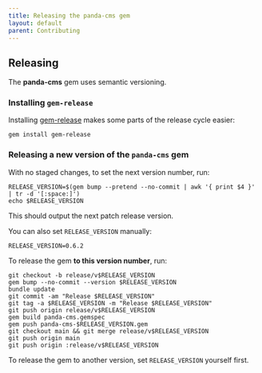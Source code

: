 ```yaml
---
title: Releasing the panda-cms gem
layout: default
parent: Contributing
---
```


## Releasing

The **panda-cms** gem uses semantic versioning.

### Installing `gem-release`

Installing [gem-release](https://github.com/svenfuchs/gem-release) makes some parts of the release cycle easier:

```
gem install gem-release
```

### Releasing a new version of the `panda-cms` gem

With no staged changes, to set the next version number, run:

```
RELEASE_VERSION=$(gem bump --pretend --no-commit | awk '{ print $4 }' | tr -d '[:space:]')
echo $RELEASE_VERSION
```

This should output the next patch release version.

You can also set `RELEASE_VERSION` manually:

```
RELEASE_VERSION=0.6.2
```

To release the gem **to this version number**, run:

```
git checkout -b release/v$RELEASE_VERSION
gem bump --no-commit --version $RELEASE_VERSION
bundle update
git commit -am "Release $RELEASE_VERSION"
git tag -a $RELEASE_VERSION -m "Release $RELEASE_VERSION"
git push origin release/v$RELEASE_VERSION
gem build panda-cms.gemspec
gem push panda-cms-$RELEASE_VERSION.gem
git checkout main && git merge release/v$RELEASE_VERSION
git push origin main
git push origin :release/v$RELEASE_VERSION
```

To release the gem to another version, set `RELEASE_VERSION` yourself first.
